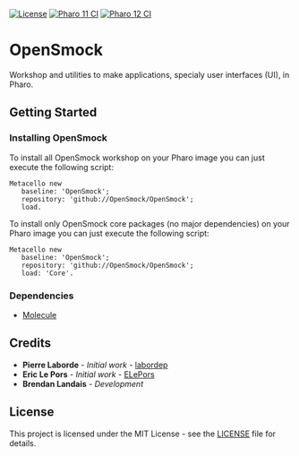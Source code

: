 [![License](https://img.shields.io/github/license/OpenSmock/OpenSmock.svg)](./LICENSE)
[![Pharo 11 CI](https://github.com/OpenSmock/OpenSmock/actions/workflows/Pharo11CI.yml/badge.svg)](https://github.com/OpenSmock/OpenSmock/actions/workflows/Pharo11CI.yml)
[![Pharo 12 CI](https://github.com/OpenSmock/OpenSmock/actions/workflows/Pharo12CI.yml/badge.svg)](https://github.com/OpenSmock/OpenSmock/actions/workflows/Pharo12CI.yml)

# OpenSmock

Workshop and utilities to make applications, specialy user interfaces (UI), in Pharo.

## Getting Started

### Installing OpenSmock

To install all OpenSmock workshop on your Pharo image you can just execute the following script:

```smalltalk
Metacello new
   baseline: 'OpenSmock';
   repository: 'github://OpenSmock/OpenSmock';
   load.
```

To install only OpenSmock core packages (no major dependencies) on your Pharo image you can just execute the following script:

```smalltalk
Metacello new
   baseline: 'OpenSmock';
   repository: 'github://OpenSmock/OpenSmock';
   load: 'Core'.
```

### Dependencies

- [Molecule](https://github.com/OpenSmock/Molecule)

## Credits

* **Pierre Laborde** - *Initial work* - [labordep](https://github.com/labordep)
* **Eric Le Pors** - *Initial work* - [ELePors](https://github.com/ELePors)
* **Brendan Landais** - *Development*

## License

This project is licensed under the MIT License - see the [LICENSE](LICENSE) file for details.
